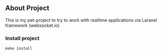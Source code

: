
## About Project
This is my pet-project to try to work with realtime applications via Laravel framework (websocket.io)

### Install project
```shell
make install
```
